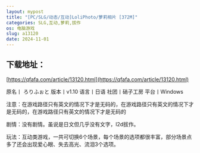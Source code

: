 ```yaml
---
layout: mypost
title: "[PC/SLG/动态/互动]LoliPhoto/萝莉相片 [372M]"
categories: SLG,互动,萝莉,拔作
os: 电脑游戏
slug: a13120
date: 2024-11-01
---
```


## 下载地址：

[https://qfafa.com/article/13120.html](https://qfafa.com/article/13120.html)

原名丨 ろりふぉと
版本丨v1.10
语言丨日语
社团丨硝子工房
平台丨Windows

注意：在游戏路径只有英文的情况下才是无码的，在游戏路径只有英文的情况下才是无码的，在游戏路径只有英文的情况下才是无码的

剧情：没有剧情。虽说是日文但几乎没有文字，l2d拔作。

玩法：互动类游戏，一共可切换6个场景，每个场景的选项都很丰富，部分场景点多了还会出现爱心眼、失去高光、流泪3个选项。